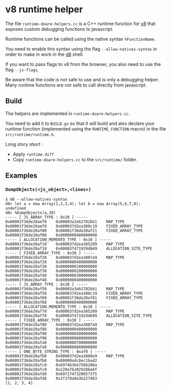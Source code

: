 # v8 runtime helper

The file `runtime-doare-helpers.cc` is a C++ runtime function for [v8](https://v8.dev/) that exposes custom debugging functions to javascript.

Runtime functions can be called using the native syntax `%FunctionName`.

You need to enable this syntax using the flag `--allow-natives-syntax` in order to make in work in the [d8](https://cs.chromium.org/chromium/src/v8/src/d8.cc) shell.

If you want to pass flags to v8 from the browser, you also need to use the flag `--js-flags`.

Be aware that the code is not safe to use and is only a debugging helper.
Many runtime functions are not safe to call directly from javascript.

## Build

The helpers are implemented in `runtime-doare-helpers.cc`. 

You need to add it to `BUILD.gn` so that it will build and also declare your runtime function (implemented using the `RUNTIME_FUNCTION` macro) in the file `src/runtime/runtime.h`.

Long story short : 
- Apply `runtime.diff`
- Copy `runtime-doare-helpers.cc` to the `src/runtime/` folder.

## Examples

### `DumpObjects(<js_object>,<lines>)`

```
$ d8 --allow-natives-syntax
d8> let a = new Array(1,2,3,4); let b = new Array(5,6,7,8);
undefined
d8> %DumpObjects(a,30)
----- [ JS_ARRAY_TYPE : 0x20 ] -----
0x00001f36de20aef0    0x00003a3eb2782bb1    MAP_TYPE    
0x00001f36de20aef8    0x000037d2ea380c19    FIXED_ARRAY_TYPE    
0x00001f36de20af00    0x00001f36de20af21    FIXED_ARRAY_TYPE    
0x00001f36de20af08    0x0000000400000000    
----- [ ALLOCATION_MEMENTO_TYPE : 0x10 ] -----
0x00001f36de20af10    0x000037d2ea385209    MAP_TYPE    
0x00001f36de20af18    0x00003f471929db69    ALLOCATION_SITE_TYPE    
----- [ FIXED_ARRAY_TYPE : 0x30 ] -----
0x00001f36de20af20    0x000037d2ea3807a9    MAP_TYPE    
0x00001f36de20af28    0x0000000400000000    
0x00001f36de20af30    0x0000000100000000    
0x00001f36de20af38    0x0000000200000000    
0x00001f36de20af40    0x0000000300000000    
0x00001f36de20af48    0x0000000400000000    
----- [ JS_ARRAY_TYPE : 0x20 ] -----
0x00001f36de20af50    0x00003a3eb2782bb1    MAP_TYPE    
0x00001f36de20af58    0x000037d2ea380c19    FIXED_ARRAY_TYPE    
0x00001f36de20af60    0x00001f36de20af81    FIXED_ARRAY_TYPE    
0x00001f36de20af68    0x0000000400000000    
----- [ ALLOCATION_MEMENTO_TYPE : 0x10 ] -----
0x00001f36de20af70    0x000037d2ea385209    MAP_TYPE    
0x00001f36de20af78    0x00003f471929db99    ALLOCATION_SITE_TYPE    
----- [ FIXED_ARRAY_TYPE : 0x30 ] -----
0x00001f36de20af80    0x000037d2ea3807a9    MAP_TYPE    
0x00001f36de20af88    0x0000000400000000    
0x00001f36de20af90    0x0000000500000000    
0x00001f36de20af98    0x0000000600000000    
0x00001f36de20afa0    0x0000000700000000    
0x00001f36de20afa8    0x0000000800000000    
----- [ ONE_BYTE_STRING_TYPE : 0xaf0 ] -----
0x00001f36de20afb0    0x000037d2ea3808e9    MAP_TYPE    
0x00001f36de20afb8    0x00000adc8ec1bad2    
0x00001f36de20afc0    0x6974636e7566280a    
0x00001f36de20afc8    0x220a7b2029286e6f    
0x00001f36de20afd0    0x6972747320657375    
0x00001f36de20afd8    0x2f2f0a0a3b227463    
[1, 2, 3, 4]
```
